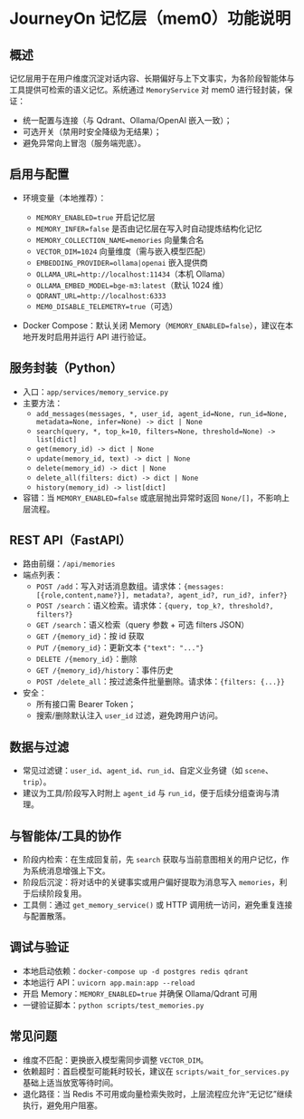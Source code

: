 # JourneyOn 记忆层（mem0）功能说明

## 概述
记忆层用于在用户维度沉淀对话内容、长期偏好与上下文事实，为各阶段智能体与工具提供可检索的语义记忆。系统通过 `MemoryService` 对 mem0 进行轻封装，保证：
- 统一配置与连接（与 Qdrant、Ollama/OpenAI 嵌入一致）；
- 可选开关（禁用时安全降级为无结果）；
- 避免异常向上冒泡（服务端兜底）。

## 启用与配置
- 环境变量（本地推荐）：
  - `MEMORY_ENABLED=true` 开启记忆层
  - `MEMORY_INFER=false` 是否由记忆层在写入时自动提炼结构化记忆
  - `MEMORY_COLLECTION_NAME=memories` 向量集合名
  - `VECTOR_DIM=1024` 向量维度（需与嵌入模型匹配）
  - `EMBEDDING_PROVIDER=ollama|openai` 嵌入提供商
  - `OLLAMA_URL=http://localhost:11434`（本机 Ollama）
  - `OLLAMA_EMBED_MODEL=bge-m3:latest`（默认 1024 维）
  - `QDRANT_URL=http://localhost:6333`
  - `MEM0_DISABLE_TELEMETRY=true`（可选）

- Docker Compose：默认关闭 Memory（`MEMORY_ENABLED=false`），建议在本地开发时启用并运行 API 进行验证。

## 服务封装（Python）
- 入口：`app/services/memory_service.py`
- 主要方法：
  - `add_messages(messages, *, user_id, agent_id=None, run_id=None, metadata=None, infer=None) -> dict | None`
  - `search(query, *, top_k=10, filters=None, threshold=None) -> list[dict]`
  - `get(memory_id) -> dict | None`
  - `update(memory_id, text) -> dict | None`
  - `delete(memory_id) -> dict | None`
  - `delete_all(filters: dict) -> dict | None`
  - `history(memory_id) -> list[dict]`
- 容错：当 `MEMORY_ENABLED=false` 或底层抛出异常时返回 `None/[]`，不影响上层流程。

## REST API（FastAPI）
- 路由前缀：`/api/memories`
- 端点列表：
  - `POST /add`：写入对话消息数组。请求体：`{messages:[{role,content,name?}], metadata?, agent_id?, run_id?, infer?}`
  - `POST /search`：语义检索。请求体：`{query, top_k?, threshold?, filters?}`
  - `GET /search`：语义检索（query 参数 + 可选 filters JSON）
  - `GET /{memory_id}`：按 id 获取
  - `PUT /{memory_id}`：更新文本 `{"text": "..."}`
  - `DELETE /{memory_id}`：删除
  - `GET /{memory_id}/history`：事件历史
  - `POST /delete_all`：按过滤条件批量删除。请求体：`{filters: {...}}`
- 安全：
  - 所有接口需 Bearer Token；
  - 搜索/删除默认注入 `user_id` 过滤，避免跨用户访问。

## 数据与过滤
- 常见过滤键：`user_id`、`agent_id`、`run_id`、自定义业务键（如 `scene`、`trip`）。
- 建议为工具/阶段写入时附上 `agent_id` 与 `run_id`，便于后续分组查询与清理。

## 与智能体/工具的协作
- 阶段内检索：在生成回复前，先 `search` 获取与当前意图相关的用户记忆，作为系统消息增强上下文。
- 阶段后沉淀：将对话中的关键事实或用户偏好提取为消息写入 `memories`，利于后续阶段复用。
- 工具侧：通过 `get_memory_service()` 或 HTTP 调用统一访问，避免重复连接与配置散落。

## 调试与验证
- 本地启动依赖：`docker-compose up -d postgres redis qdrant`
- 本地运行 API：`uvicorn app.main:app --reload`
- 开启 Memory：`MEMORY_ENABLED=true` 并确保 Ollama/Qdrant 可用
- 一键验证脚本：`python scripts/test_memories.py`

## 常见问题
- 维度不匹配：更换嵌入模型需同步调整 `VECTOR_DIM`。
- 依赖超时：首启模型可能耗时较长，建议在 `scripts/wait_for_services.py` 基础上适当放宽等待时间。
- 退化路径：当 Redis 不可用或向量检索失败时，上层流程应允许“无记忆”继续执行，避免用户阻塞。

